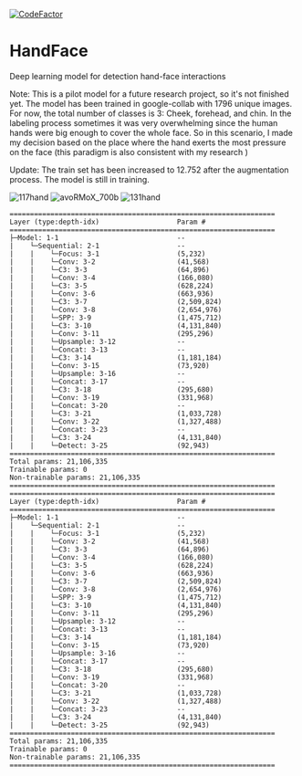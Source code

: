 [![CodeFactor](https://www.codefactor.io/repository/github/emportent/handface/badge)](https://www.codefactor.io/repository/github/emportent/handface)

# HandFace
Deep learning model for detection hand-face interactions

Note: This is a pilot model for a future research project, so it's not finished yet. 
The model has been trained in google-collab with 1796 unique images. For now, the total number of classes is 3: Cheek, forehead, and chin. In the labeling process sometimes it was very overwhelming since the human hands were big enough to cover the whole face. So in this scenario, I made my decision based on the place where the hand exerts the most pressure on the face (this paradigm is also consistent with my research )

Update: The train set has been increased to 12.752 after the augmentation process. The model is still in training.



![117hand](https://user-images.githubusercontent.com/54986652/128066029-b4114fb4-9da5-4cf6-a87e-0170f8988a5b.png)
![avoRMoX_700b](https://user-images.githubusercontent.com/54986652/128066080-040a076c-5102-4371-ae28-064a5dc10066.png)
![131hand](https://user-images.githubusercontent.com/54986652/128067708-fa65dba8-c1e8-456d-b59b-1ab2031d3870.png)





```
=================================================================
Layer (type:depth-idx)                   Param #
=================================================================
├─Model: 1-1                             --
|    └─Sequential: 2-1                   --
|    |    └─Focus: 3-1                   (5,232)
|    |    └─Conv: 3-2                    (41,568)
|    |    └─C3: 3-3                      (64,896)
|    |    └─Conv: 3-4                    (166,080)
|    |    └─C3: 3-5                      (628,224)
|    |    └─Conv: 3-6                    (663,936)
|    |    └─C3: 3-7                      (2,509,824)
|    |    └─Conv: 3-8                    (2,654,976)
|    |    └─SPP: 3-9                     (1,475,712)
|    |    └─C3: 3-10                     (4,131,840)
|    |    └─Conv: 3-11                   (295,296)
|    |    └─Upsample: 3-12               --
|    |    └─Concat: 3-13                 --
|    |    └─C3: 3-14                     (1,181,184)
|    |    └─Conv: 3-15                   (73,920)
|    |    └─Upsample: 3-16               --
|    |    └─Concat: 3-17                 --
|    |    └─C3: 3-18                     (295,680)
|    |    └─Conv: 3-19                   (331,968)
|    |    └─Concat: 3-20                 --
|    |    └─C3: 3-21                     (1,033,728)
|    |    └─Conv: 3-22                   (1,327,488)
|    |    └─Concat: 3-23                 --
|    |    └─C3: 3-24                     (4,131,840)
|    |    └─Detect: 3-25                 (92,943)
=================================================================
Total params: 21,106,335
Trainable params: 0
Non-trainable params: 21,106,335
=================================================================
=================================================================
Layer (type:depth-idx)                   Param #
=================================================================
├─Model: 1-1                             --
|    └─Sequential: 2-1                   --
|    |    └─Focus: 3-1                   (5,232)
|    |    └─Conv: 3-2                    (41,568)
|    |    └─C3: 3-3                      (64,896)
|    |    └─Conv: 3-4                    (166,080)
|    |    └─C3: 3-5                      (628,224)
|    |    └─Conv: 3-6                    (663,936)
|    |    └─C3: 3-7                      (2,509,824)
|    |    └─Conv: 3-8                    (2,654,976)
|    |    └─SPP: 3-9                     (1,475,712)
|    |    └─C3: 3-10                     (4,131,840)
|    |    └─Conv: 3-11                   (295,296)
|    |    └─Upsample: 3-12               --
|    |    └─Concat: 3-13                 --
|    |    └─C3: 3-14                     (1,181,184)
|    |    └─Conv: 3-15                   (73,920)
|    |    └─Upsample: 3-16               --
|    |    └─Concat: 3-17                 --
|    |    └─C3: 3-18                     (295,680)
|    |    └─Conv: 3-19                   (331,968)
|    |    └─Concat: 3-20                 --
|    |    └─C3: 3-21                     (1,033,728)
|    |    └─Conv: 3-22                   (1,327,488)
|    |    └─Concat: 3-23                 --
|    |    └─C3: 3-24                     (4,131,840)
|    |    └─Detect: 3-25                 (92,943)
=================================================================
Total params: 21,106,335
Trainable params: 0
Non-trainable params: 21,106,335
=================================================================

```
